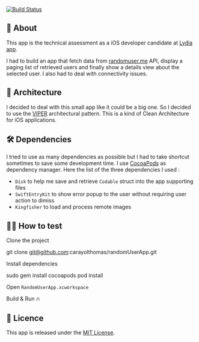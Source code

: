[![Build Status](https://travis-ci.org/carayolthomas/randomUserApp.svg?branch=master)](https://travis-ci.org/carayolthomas/randomUserApp)

## 👋 About
This app is the technical assessment as a iOS developer candidate at [Lydia app](https://lydia-app.com).

I had to build an app that fetch data from [randomuser.me]([https://api.randomuser.me](https://api.randomuser.me/)) API, display a paging list of retrieved users and finally show a details view about the selected user.
I also had to deal with connectivity issues.

## 🐍 Architecture
I decided to deal with this small app like it could be a big one. So I decided to use the [VIPER](https://medium.com/@smalam119/viper-design-pattern-for-ios-application-development-7a9703902af6) architectural pattern.
This is a kind of Clean Architecture for iOS applications.

## 🛠 Dependencies
I tried to use as many dependencies as possible but I had to take shortcut sometimes to save some development time.
I use [CocoaPods](https://cocoapods.org) as dependency manager.
Here the list of the three dependencies I used :

- `Disk` to help me save and retrieve `Codable` struct into the app supporting files
- `SwiftEntryKit` to show error popup to the user without requiring user action to dimiss
- `Kingfisher` to load and process remote images

## 🕵️‍♂️ How to test 
Clone the project

git clone git@github.com:carayolthomas/randomUserApp.git

Install dependencies

sudo gem install cocoapods
pod install

Open `RandomUserApp.xcworkspace`

Build & Run 🔥

## 🎁 Licence
This app is released under the [MIT License](https://github.com/carayolthomas/randomUserApp/blob/master/LICENSE).
